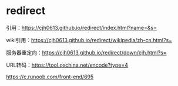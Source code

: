 # redirect
引用：https://cjh0613.github.io/redirect/index.html?name=&s=

wiki引用：https://cjh0613.github.io/redirect/wikipedia/zh-cn.html?s=

服务器重定向：https://cjh0613.github.io/redirect/down/cjh.html?s=

URL转码：https://tool.oschina.net/encode?type=4

https://c.runoob.com/front-end/695
